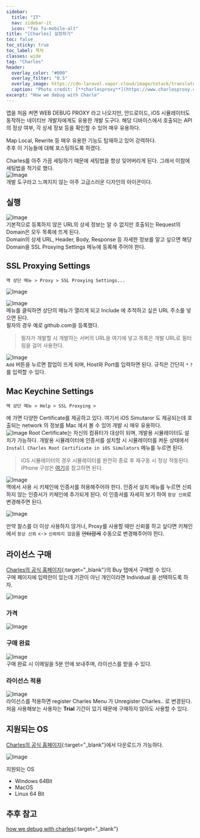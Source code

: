 ```yaml
---
sidebar:
  title: "IT"
  nav: sidebar-it
  icon: "fas fa-mobile-alt"
title: "[Charles] 설정하기"
toc: false
toc_sticky: true
toc_label: 목차
classes: wide
tag: "Charles"
header:
  overlay_color: "#000"
  overlay_filter: "0.5"
  overlay_image: https://cdn-laravel.vapor.cloud/image/nstack/translate_values/charles_IPjFgz7Fvv.png
  caption: "Photo credit: [**charlesproxy**](https://www.charlesproxy.com/)"
excerpt: "How we debug with Charle"
---
```

앱을 처음 켜면 WEB DEBUG PROXY 라고 나오지만, 안드로이드, iOS 시뮬레이터도 동작하는 네이티브 개발자에게도 유용한 개발 도구다. 해당 디바이스에서 호출되는 API의 정상 여부, 각 상세 정보 등을 확인할 수 있어 매우 유용하다.

Map Local, Rewrite 등 매우 유용한 기능도 탑재하고 있어 강력하다.  
추후 이 기능들에 대해 포스팅하도록 하겠다.

Charles를 아주 가끔 세팅하기 때문에 세팅법을 항상 잊어버리게 된다. 그래서 이참에 세팅법을 적기로 했다.  
![Image](https://drive.google.com/uc?export=view&id=1UZ3lhBiWu3eeTDLpkIodF4Aj3KWhyWb2)  
개발 도구라고 느껴지지 않는 아주 고급스러운 디자인의 아이콘이다. 

## 실행
![Image](https://drive.google.com/uc?export=view&id=13q7tLNemRV_yKCcpnx_HEL75Lji9K8T5)  
기본적으로 등록하지 않은 URL의 상세 정보는 알 수 없지만 호출되는 Request의 Domain은 모두 목록에 뜨게 된다.  
Domain의 상세 URL, Header, Body, Response 등 자세한 정보를 알고 싶으면 해당 Domain을 SSL Proxying Settings 메뉴에 등록해 주어야 한다.

## SSL Proxying Settings
```
맥 상단 메뉴 > Proxy > SSL Proxying Settings...
```
![Image](https://drive.google.com/uc?export=view&id=15NWw6DrvFH1pPql2K9DZ66-lRgSkdUic)  

![Image](https://drive.google.com/uc?export=view&id=1Zmjxk3VRE4dQN9jKKfm8IUOFcC74aYRj)  
메뉴를 클릭하면 상단의 메뉴가 열리게 되고 Include 에 추적하고 싶은 URL 주소를 넣으면 된다.  
필자의 경우 예로 github.com을 등록했다.
>필자가 개발할 시 개발하는 서버의 URL을 여기에 넣고 목록은 개발 URL로 필터링을 걸어 사용한다.

![Image](https://drive.google.com/uc?export=view&id=1Y0yXcHxxD7tPhBU-kMuFnwO6AyS8D3zF)  
`Add` 버튼을 누르면 팝업이 뜨게 되며, Host와 Port를 입력하면 된다. 규칙은 간단히 `*` `?` 를 입력할 수 있다.



## Mac Keychine Settings
```
맥 상단 메뉴 > Help > SSL Proxying > 
```
에 가면 다양한 Certificate를 제공하고 있다. 여기서 iOS Simutaror 도 제공되는데 호출되는 network 의 정보를 Mac 에서 볼 수 있어 개발 시 매우 유용하다.  
![Image](https://drive.google.com/uc?export=view&id=1Tfnf2tF7wt3mmkjMGcR60juflDnOGWKz)
Root Certificate는 자신의 컴퓨터가 대상이 되며, 개발용 시뮬레이터도 설치가 가능하다. 개발용 시뮬레이터에 인증서를 설치할 시 시뮬레이터를 켜둔 상태에서 `Install Charles Root Certificate in iOS Simulators` 메뉴를 누르면 된다.
> iOS 시뮬레이터의 경우 시뮬레이터를 완전히 종료 후 재구동 시 정상 작동된다.<br/>
iPhone 구성은 [<i class="fas fa-link"></i> 여기](/it/charles/charles-setting-iphone/)를 참고하면 된다.

![Image](https://drive.google.com/uc?export=view&id=1OkEotKDlpjkULxRcgAHoUf5zoPyc-oqv)   
맥에서 사용 시 키체인에 인증서를 허용해주어야 한다. 인증서 설치 메뉴를 누르면 신뢰하지 않는 인증서가 키체인에 추가되게 된다. 이 인증서를 자세히 보기 하여 `항상 신뢰`로 변경해주면 된다.

![Image](https://drive.google.com/uc?export=view&id=13QhN6Dtey65aw143hHl0_1Q0pqc90a0f)  

만약 찰스를 더 이상 사용하지 않거나, Proxy를 사용할 때만 신뢰를 하고 싶다면 키체인에서 `항상 신뢰` <-> `신뢰하지 않음`을 ~~안타깝게~~ 수동으로 변경해주어야 한다.


## 라이선스 구매
[<i class="fas fa-link"></i> Charles의 공식 홈페이지](https://www.charlesproxy.com/buy/){:target="_blank"}의 Buy 탭에서 구매할 수 있다.  
구매 페이지에 입력란이 있는데 기관이 아닌 개인이라면 Individual 을 선택하도록 하자.

![Image](https://drive.google.com/uc?export=view&id=1mZpM31Z5zQDXTJwlcH0xVxqNJJllAYZ4)    
### 가격
![Image](https://drive.google.com/uc?export=view&id=1bFFDtvQK_-A5pSuPxbsus2AptqayG7DI)  

### 구매 완료
![Image](https://drive.google.com/uc?export=view&id=1NRHLnbmj0ITL2I3AuxF1bw1_-ieHVwcK)  
구매 완료 시 이메일을 5분 안에 보내주며, 라이선스를 받을 수 있다.

### 라이선스 적용
![Image](https://drive.google.com/uc?export=view&id=1umLpBxldjHH3DZg_MmqvcSvctDUnEKX5)  
라이선스를 적용하면 register Charles Menu 가 Unregister Charles.. 로 변경된다.  
처음 사용해보는 사용자는 **Trial** 기간이 있기 때문에 구매하지 않아도 사용할 수 있다.


## 지원되는 OS
[<i class="fas fa-link"></i> Charles의 공식 홈페이지](https://www.charlesproxy.com/download/){:target="_blank"}에서 다운로드가 가능하다.


![Image](https://drive.google.com/uc?export=view&id=15DRm3s7GFv-UzIIvbU5zKIqElVEJw2zc)

지원되는 OS
- Windows 64Bit  
- MacOS
- Linux 64 Bit


## 추후 참고
[<i class="fas fa-link"></i> how we debug with charles](https://www.nodesagency.com/how-we-debug-with-charles/){:target="_blank"}

